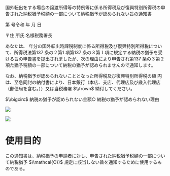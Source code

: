 国外転出をする場合の譲渡所得等の特例等に係る所得税及び復興特別所得税の申告された納税猶予税額の一部について納税猶予が認められない旨の通知書

第 号令和 年 月 日

〒住 所氏 名様税務署長

あなたは、 年分の国外転出時課税制度に係る所得税及び復興特別所得税について、所得税法第137 条の２第1 項第137 条の３第１項に規定する納税の猶予を受ける旨の申告書を提出されましたが、次の理由により申告され第137 条の３第２項た猶予税額の一部について納税の猶予が認められませんので通知します。

なお、納税猶予が認められないこととなった所得税及び復興特別所得税の額 円は、至急同封の納付書により、日本銀行（本店、支店、代理店及び歳入代理店（郵便局を含む。））又は当税務署 $\\frown$ 納付してください。

$\\bigcirc$ 納税の猶予が認められない金額○ 納税の猶予が認められない理由

![](https://www.nta.go.jp/tmp/4f5d2428-89dd-4a3d-aeed-b24c182ef21a/images/8dcb678d6fac37b98eb3e504551a064124569a31d4370b4735d3db069a0a432d.jpg)

![](https://www.nta.go.jp/tmp/4f5d2428-89dd-4a3d-aeed-b24c182ef21a/images/179701d9a5c66fa9a5d0a00f6197b2b2b4a5b97a1338d8741ea3caa3aec8344e.jpg)

# 使用目的

この通知書は、納税猶予の申請者に対し、申告された納税猶予税額の一部について納税猶予 $\\mathcal{O})$ 規定に該当しない旨を通知するために使用するものである。